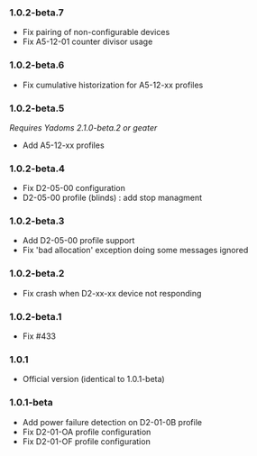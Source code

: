 ### 1.0.2-beta.7
* Fix pairing of non-configurable devices
* Fix A5-12-01 counter divisor usage

### 1.0.2-beta.6
* Fix cumulative historization for A5-12-xx profiles

### 1.0.2-beta.5
_Requires Yadoms 2.1.0-beta.2 or geater_
* Add A5-12-xx profiles

### 1.0.2-beta.4
* Fix D2-05-00 configuration
* D2-05-00 profile (blinds) : add stop managment

### 1.0.2-beta.3
* Add D2-05-00 profile support
* Fix 'bad allocation' exception doing some messages ignored

### 1.0.2-beta.2
* Fix crash when D2-xx-xx device not responding

### 1.0.2-beta.1
* Fix #433

### 1.0.1
* Official version (identical to 1.0.1-beta)

### 1.0.1-beta
* Add power failure detection on D2-01-0B profile
* Fix D2-01-OA profile configuration
* Fix D2-01-OF profile configuration
